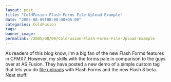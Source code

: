 ```yaml
---
layout: post
title: "ColdFusion Flash Forms File Upload Example"
date: "2005-08-09T08:08:00+06:00"
categories: ColdFusion 
tags: 
banner_image: 
permalink: /2005/08/09/ColdFusion-Flash-Forms-File-Upload-Example
---
```


As readers of this blog know, I'm a big fan of the new Flash Forms features in CFMX7. However, my skills with the forms pale in comparison to the guys over at AS Fusion. They have posted a new demo of a simple custom tag that lets you do <a href="http://www.asfusion.com/blog/entry/file-upload-with-coldfusion-flash-forms">file uploads</a> with Flash Forms and the new Flash 8 beta. Neat stuff!